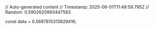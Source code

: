 // Auto-generated content
// Timestamp: 2025-06-01T11:48:59.795Z
// Random: 0.5902620993447563

const data = 0.5687815313829416;